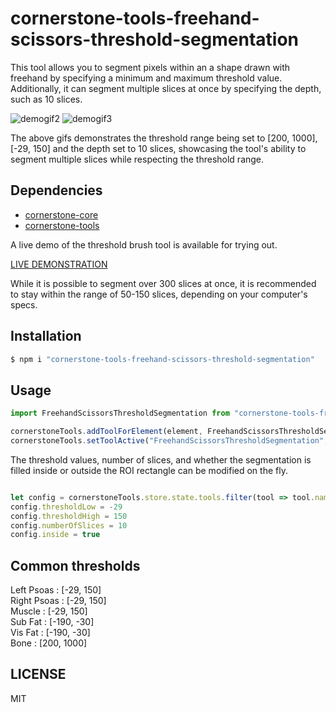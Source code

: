 # cornerstone-tools-freehand-scissors-threshold-segmentation

This tool allows you to segment pixels within an a shape drawn with freehand by specifying a minimum and maximum threshold value. Additionally, it can segment multiple slices at once by specifying the depth, such as 10 slices.<br>

![demogif2](https://user-images.githubusercontent.com/93064150/216049411-5ba0f0c8-a19c-46d2-8b72-5bdf2f124aeb.gif)
![demogif3](https://user-images.githubusercontent.com/93064150/216049423-e4a2714a-625a-4663-b5f1-ac7072983147.gif)


The above gifs demonstrates the threshold range being set to [200, 1000], [-29, 150] and the depth set to 10 slices, showcasing the tool's ability to segment multiple slices while respecting the threshold range.


## Dependencies 

* [cornerstone-core](https://github.com/cornerstonejs/cornerstone)
* [cornerstone-tools](https://github.com/cornerstonejs/cornerstoneTools)


A live demo of the threshold brush tool is available for trying out.

[LIVE DEMONSTRATION](https://ibrahimcsae.github.io/cornerstone-tools-freehand-scissors-threshold-segmentation/)

While it is possible to segment over 300 slices at once, it is recommended to stay within the range of 50-150 slices, depending on your computer's specs.

## Installation

```sh
$ npm i "cornerstone-tools-freehand-scissors-threshold-segmentation"
```

## Usage


```js
import FreehandScissorsThresholdSegmentation from "cornerstone-tools-freehand-scissors-threshold-segmentation";

cornerstoneTools.addToolForElement(element, FreehandScissorsThresholdSegmentation, {configuration: {thresholdLow: 200 , thresholdHigh: 1000, numberOfSlices: 10, inside: true}});
cornerstoneTools.setToolActive("FreehandScissorsThresholdSegmentation", { mouseButtonMask: 1 });

```

The threshold values, number of slices, and whether the segmentation is filled inside or outside the ROI rectangle can be modified on the fly.

```js

let config = cornerstoneTools.store.state.tools.filter(tool => tool.name == 'FreehandScissorsThresholdSegmentation')[0].configuration
config.thresholdLow = -29
config.thresholdHigh = 150
config.numberOfSlices = 10
config.inside = true

```

## Common thresholds

Left Psoas : [-29, 150]<br>
Right Psoas : [-29, 150]<br>
Muscle : [-29, 150]<br>
Sub Fat : [-190, -30]<br>
Vis Fat : [-190, -30]<br>
Bone : [200, 1000]<br>


## LICENSE

MIT
